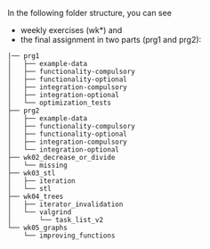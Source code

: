 
In the following folder structure, you can see 
- weekly exercises (wk*) and 
- the final assignment in two parts (prg1 and prg2):

```
|── prg1
│   ├── example-data
│   ├── functionality-compulsory
│   ├── functionality-optional
│   ├── integration-compulsory
│   ├── integration-optional
│   └── optimization_tests
├── prg2
│   ├── example-data
│   ├── functionality-compulsory
│   ├── functionality-optional
│   ├── integration-compulsory
│   └── integration-optional
├── wk02_decrease_or_divide
│   └── missing
├── wk03_stl
│   ├── iteration
│   └── stl
├── wk04_trees
│   ├── iterator_invalidation
│   └── valgrind
│       └── task_list_v2
└── wk05_graphs
    └── improving_functions
```


